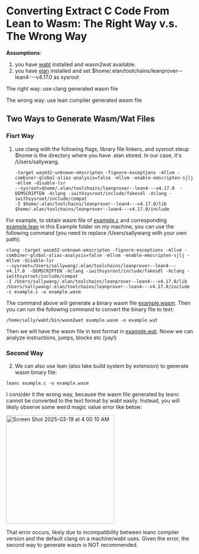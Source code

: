 # Converting Extract C Code From Lean to Wasm: The Right Way v.s. The Wrong Way 
**Assumptions**: 

1. you have [wabt](https://github.com/WebAssembly/wabt) installed and wasm2wat available.
2. you have [elan](https://github.com/leanprover/elan) installed and set $home/.elan/toolchains/leanprover--lean4---v4.17.0 as sysroot

The right way: use clang generated wasm file

The wrong way: use lean compiler generated wasm file 


## Two Ways to Generate Wasm/Wat Files

### Fisrt Way
1. use clang with the following flags, library file linkers,  and sysroot steup
$home is the directory where you have .elan stored. In our case, it's /Users/sallywang. 

   ```
   -target wasm32-unknown-emscripten -fignore-exceptions -mllvm -combiner-global-alias-analysis=false -mllvm -enable-emscripten-sjlj -mllvm -disable-lsr
   --sysroot=$home/.elan/toolchains/leanprover--lean4---v4.17.0  -DEMSCRIPTEN -Xclang -iwithsysroot/include/fakesdl -Xclang -iwithsysroot/include/compat
   -I $home/.elan/toolchains/leanprover--lean4---v4.17.0/lib $home/.elan/toolchains/leanprover--lean4---v4.17.0/include
   ```

For example, to obtain wasm file of [example.c](https://github.com/sallywang147/LeanFunFix/tree/main/src/Example) and corresponding [example.lean](https://github.com/sallywang147/LeanFunFix/blob/main/src/Example/example.lean) in this Example folder on my machine,
you can use the following command (you need to replace /Users/sallywang with your own path): 

```
clang -target wasm32-unknown-emscripten -fignore-exceptions -mllvm -combiner-global-alias-analysis=false -mllvm -enable-emscripten-sjlj -mllvm -disable-lsr
--sysroot=/Users/sallywang/.elan/toolchains/leanprover--lean4---v4.17.0  -DEMSCRIPTEN -Xclang -iwithsysroot/include/fakesdl -Xclang -iwithsysroot/include/compat
-I /Users/sallywang/.elan/toolchains/leanprover--lean4---v4.17.0/lib /Users/sallywang/.elan/toolchains/leanprover--lean4---v4.17.0/include -c example.c -o example.wasm
```
The command above will generate a binary wasm file [example.wasm](https://github.com/sallywang147/LeanFunFix/blob/main/src/Example/example.wasm). Then you can run the following command to convert the binary file to text: 
```
/home/sally/wabt/bin/wasm2wat example.wasm -o example.wat
```
Then we will have the wasm file in text format in [example.wat](https://github.com/sallywang147/LeanFunFix/blob/main/src/Example/example.wat). Noow we can analyze instructions, jumps, blocks etc (yay!) 

### Second Way
2. We can also use lean (also lake build system by extension) to generate wasm binary file:

```
leanc example.c -o example.wasm
```
I consider it the wrong way, because the wasm file generated by leanc cannot be converted to the text format by wabt easily. Instead, you will likely observe some weird magic value error like below: 

<img width="291" alt="Screen Shot 2025-03-19 at 4 00 10 AM" src="https://github.com/user-attachments/assets/0ee68603-3503-4fde-8f98-c839516f67d9" />

That error occurs, likely due to incompatibility between leanc compiler version and the default clang on a machine/wabt uses. Given the error, the second way to generate wasm is NOT recommended. 
